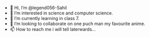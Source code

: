 - 👋 Hi, I’m @legend056-Sahil
- 👀 I’m interested in science and computer science.
- 🌱 I’m currently learning in class 7.
- 💞️ I’m looking to collaborate on one puch man my favourite anime.
- 📫 How to reach me i will tell laterwards...

<!---
legend056-Sahil/legend056-Sahil is a ✨ special ✨ repository because its `README.md` (this file) appears on your GitHub profile.
You can click the Preview link to take a look at your changes.
--->
